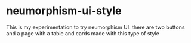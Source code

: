 # neumorphism-ui-style
This is my experimentation to try neumorphism UI: there are two buttons and a page with a table and cards made with this 
type of style

